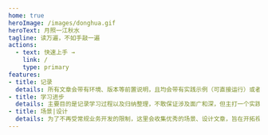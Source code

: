 ```yaml
---
home: true
heroImage: /images/donghua.gif
heroText: 月照一江秋水
tagline: 读万遍，不如手敲一遍
actions:
  - text: 快速上手 →
    link: /
    type: primary
features:
- title: 记录
  details: 所有文章会带有环境、版本等前置说明，且均会带有实践示例（可直接运行）或者图示说明（为了更好的理解学习）
- title: 学习进步
  details: 主要目的是记录学习过程以及归纳整理，不敢保证涉及面广和深，但主打一个实践出真知！（有兴趣的小伙伴们也可以联系我上传自己的干货，放心所有文章会带有署名、出处）
- title: 场景|设计
  details: 为了不再受常规业务开发的限制，这里会收集优秀的场景、设计文章，旨在开拓视野、提高思维格局、打破原有的瓶颈
---
```

